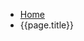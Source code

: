 <link href="https://fonts.googleapis.com/css?family=Montserrat:200,300,400,500,700,900|Ubuntu:400,500,700" rel="stylesheet">
<link href='https://fonts.googleapis.com/css?family=Lora' rel='stylesheet'>
<ul class="breadcrumb__white">
  <li><a href="#">Home</a></li>
  <li id="current__page__white">{{page.title}}</li>
</ul>